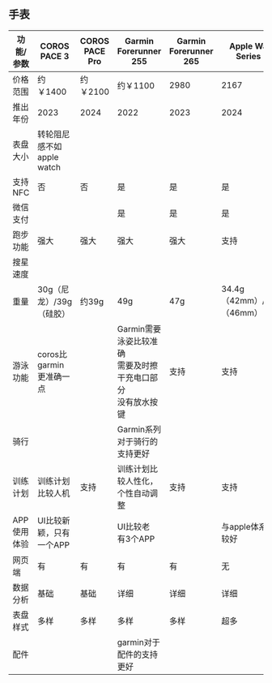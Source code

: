 

## 手表



| 功能/参数   | COROS PACE 3    | COROS PACE Pro | Garmin Forerunner 255 | Garmin Forerunner 265 | Apple Watch Series 10   |                     |
| ------- | --------------- | -------------- | --------------------- | --------------------- | ----------------------- | ------------------- |
| 价格范围    | 约￥1400       | 约￥2100  | 约￥1100         | 2980      | 2167              |                     |
| 推出年份    | 2023            | 2024           | 2022                  | 2023                  | 2024                    |                     |
| 表盘大小 | 转轮阻尼感不如apple watch |  |  |  |  | |
| 支持NFC   | 否               | 否              | 是                     | 是                     | 是                       |                     |
| 微信支付    |                |               | 是                     | 是                     | 是                       |                     |
| 跑步功能    | 强大              | 强大             | 强大                    | 强大                    | 支持                      |                     |
| 搜星速度    |               |              |                     |                     |                       |                     |
| 重量      | 30g（尼龙）/39g（硅胶） | 约39g           | 49g                   | 47g                   | 34.4g（42mm）/41.7g（46mm） |                     |
| 游泳功能    | coros比garmin更准确一点 |              | Garmin需要泳姿比较准确<br /> 需要及时擦干充电口部分<br />没有放水按键 | 支持                    | 支持                      |                     |
| 骑行 |  |  | Garmin系列对于骑行的支持更好 |  |  | |
| 训练计划    | 训练计划比较人机 | 支持             | 训练计划比较人性化，个性自动调整 | 支持                    | 支持                      |                     |
| APP使用体验 | UI比较新颖，只有一个APP |              | UI比较老<br />有3个APP   |                     | 与apple体系配合较好          |                     |
| 网页端     | 有              | 有             | 有                     | 有                     | 无                      |                     |
| 数据分析    | 基础              | 基础             | 详细                    | 详细                    | 详细                      |                     |
| 表盘样式    | 多样              | 多样             | 多样                    | 多样                    | 超多                      | ·|
| 配件 |  |  | garmin对于配件的支持更好 |  |  | |

